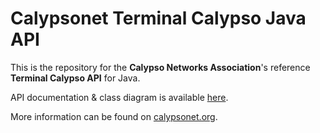 # Calypsonet Terminal Calypso Java API

This is the repository for the **Calypso Networks Association**'s reference **Terminal Calypso API** for Java.

API documentation & class diagram is available [here](https://calypsonet.github.io/calypsonet-terminal-calypso-java-api/).

More information can be found on [calypsonet.org](http://calypsonet.org).
